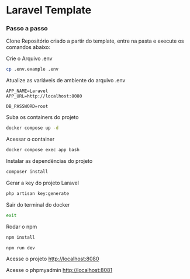 
# Laravel Template

### Passo a passo
Clone Repositório criado a partir do template, entre na pasta e execute os comandos abaixo:

Crie o Arquivo .env
```sh
cp .env.example .env
```


Atualize as variáveis de ambiente do arquivo .env
```dosini
APP_NAME=Laravel
APP_URL=http://localhost:8080

DB_PASSWORD=root
```


Suba os containers do projeto
```sh
docker compose up -d
```


Acessar o container
```sh
docker compose exec app bash
```


Instalar as dependências do projeto
```sh
composer install
```


Gerar a key do projeto Laravel
```sh
php artisan key:generate
```

Sair do terminal do docker
```sh
exit
```

Rodar o npm
```sh
npm install
```
```
npm run dev
```
Acesse o projeto
[http://localhost:8080](http://localhost:8080)

Acesse o phpmyadmin
[http://localhost:8081](http://localhost:8081)

